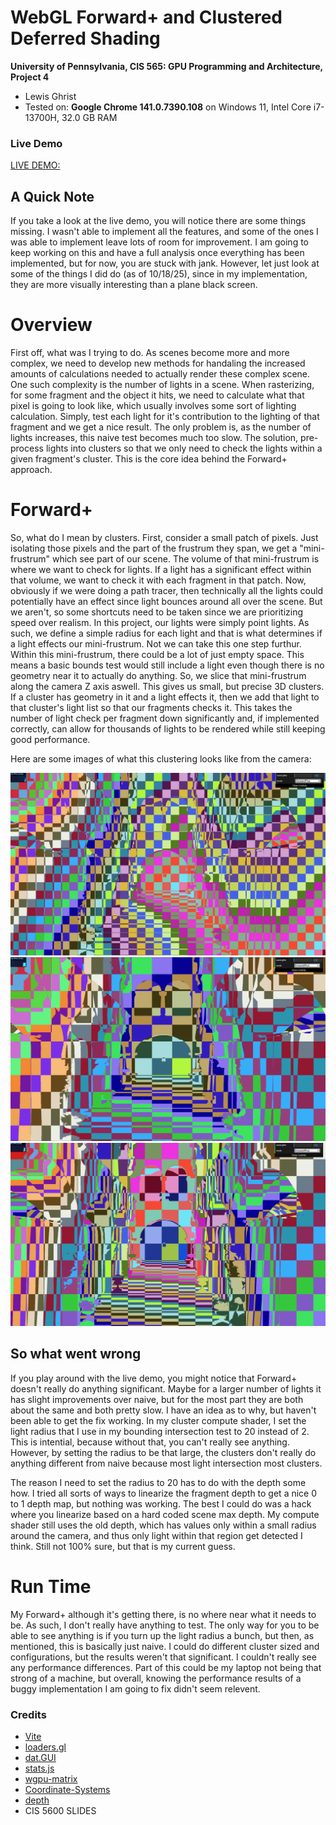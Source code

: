 WebGL Forward+ and Clustered Deferred Shading
======================

**University of Pennsylvania, CIS 565: GPU Programming and Architecture, Project 4**

* Lewis Ghrist
* Tested on: **Google Chrome 141.0.7390.108** on
  Windows 11, Intel Core i7-13700H, 32.0 GB RAM

### Live Demo

[LIVE DEMO:](https://siwel-cg.github.io/Project4-WebGPU-Forward-Plus-and-Clustered-Deferred/)

## A Quick Note
If you take a look at the live demo, you will notice there are some things missing. I wasn't able to implement all the features, and some of the ones I was able to implement leave lots of room for improvement. I am going to keep working on this and have a full analysis once everything has been implemented, but for now, you are stuck with jank. However, let just look at some of the things I did do (as of 10/18/25), since in my implementation, they are more visually interesting than a plane black screen.

# Overview
First off, what was I trying to do. As scenes become more and more complex, we need to develop new methods for handaling the increased amounts of calculations needed to actually render these complex scene. One such complexity is the number of lights in a scene. When rasterizing, for some fragment and the object it hits, we need to calculate what that pixel is going to look like, which usually involves some sort of lighting calculation. Simply, test each light for it's contribution to the lighting of that fragment and we get a nice result. The only problem is, as the number of lights increases, this naive test becomes much too slow. The solution, pre-process lights into clusters so that we only need to check the lights within a given fragment's cluster. This is the core idea behind the Forward+ approach. 

# Forward+
So, what do I mean by clusters. First, consider a small patch of pixels. Just isolating those pixels and the part of the frustrum they span, we get a "mini-frustrum" which see part of our scene. The volume of that mini-frustrum is where we want to check for lights. If a light has a significant effect within that volume, we want to check it with each fragment in that patch. Now, obviously if we were doing a path tracer, then technically all the lights could potentially have an effect since light bounces around all over the scene. But we aren't, so some shortcuts need to be taken since we are prioritizing speed over realism. In this project, our lights were simply point lights. As such, we define a simple radius for each light and that is what determines if a light effects our mini-frustrum. Not we can take this one step furthur. Within this mini-frustrum, there could be a lot of just empty space. This means a basic bounds test would still include a light even though there is no geometry near it to actually do anything. So, we slice that mini-frustrum along the camera Z axis aswell. This gives us small, but precise 3D clusters. If a cluster has geometry in it and a light effects it, then we add that light to that cluster's light list so that our fragments checks it. This takes the number of light check per fragment down significantly and, if implemented correctly, can allow for thousands of lights to be rendered while still keeping good performance. 

Here are some images of what this clustering looks like from the camera:

![Clusters 64 64 128](IMAGES/CLUSTERS_64_64_128.png)
![Clusters 128 128 128](IMAGES/CLUSTERS_128_128_128.png)
![Clusters 128 128 256](IMAGES/CLUSTERS_128_128_256.png)

## So what went wrong
If you play around with the live demo, you might notice that Forward+ doesn't really do anything significant. Maybe for a larger number of lights it has slight improvements over naive, but for the most part they are both about the same and both pretty slow. I have an idea as to why, but haven't been able to get the fix working. In my cluster compute shader, I set the light radius that I use in my bounding intersection test to 20 instead of 2. This is intential, because without that, you can't really see anything. However, by setting the radius to be that large, the clusters don't really do anything different from naive because most light intersection most clusters. 

The reason I need to set the radius to 20 has to do with the depth some how. I tried all sorts of ways to linearize the fragment depth to get a nice 0 to 1 depth map, but nothing was working. The best I could do was a hack where you linearize based on a hard coded scene max depth. My compute shader still uses the old depth, which has values only within a small radius around the camera, and thus only light within that region get detected I think. Still not 100% sure, but that is my current guess. 

# Run Time
My Forward+ although it's getting there, is no where near what it needs to be. As such, I don't really have anything to test. The only way for you to be able to see anything is if you turn up the light radius a bunch, but then, as mentioned, this is basically just naive. I could do different cluster sized and configurations, but the results weren't that significant. I couldn't really see any performance differences. Part of this could be my laptop not being that strong of a machine, but overall, knowing the performance results of a buggy implementation I am going to fix didn't seem relevent.

### Credits

- [Vite](https://vitejs.dev/)
- [loaders.gl](https://loaders.gl/)
- [dat.GUI](https://github.com/dataarts/dat.gui)
- [stats.js](https://github.com/mrdoob/stats.js)
- [wgpu-matrix](https://github.com/greggman/wgpu-matrix)
- [Coordinate-Systems](https://learnopengl.com/Getting-started/Coordinate-Systems)
- [depth](https://matthewmacfarquhar.medium.com/webgpu-rendering-part-3-depth-testing-39d4c9ae5bbd)
- CIS 5600 SLIDES 

